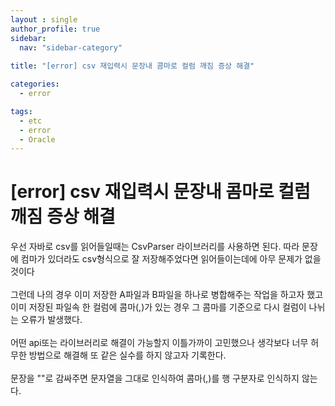 ```yaml
---
layout : single
author_profile: true
sidebar: 
  nav: "sidebar-category"
  
title: "[error] csv 재입력시 문장내 콤마로 컬럼 깨짐 증상 해결"

categories:
  - error

tags:
  - etc
  - error
  - Oracle
---
```


# [error] csv 재입력시 문장내 콤마로 컬럼 깨짐 증상 해결

우선 자바로 csv를 읽어들일때는 CsvParser 라이브러리를 사용하면 된다. 따라 문장에 컴마가 있더라도 csv형식으로 잘 저장해주었다면 읽어들이는데에 아무 문제가 없을것이다<br><br>그런데 나의 경우 이미 저장한 A파일과 B파일을 하나로 병합해주는 작업을 하고자 했고<br>이미 저장된 파일속 한 컬럼에 콤마(,)가 있는 경우 그 콤마를 기준으로 다시 컬럼이 나뉘는 오류가 발생했다.<br><br>어떤 api또는 라이브러리로 해결이 가능할지 이틀가까이 고민했으나 생각보다 너무 허무한 방법으로 해결해 또 같은 실수를 하지 않고자 기록한다.<br><br>문장을 ""로 감싸주면 문자열을 그대로 인식하여 콤마(,)를 행 구분자로 인식하지 않는다.
